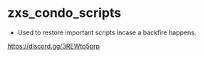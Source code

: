 # zxs_condo_scripts

* Used to restore important scripts incase a backfire happens.

https://discord.gg/3REWtp5prp
